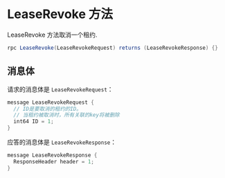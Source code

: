 # LeaseRevoke 方法

LeaseRevoke 方法取消一个租约.

```java
rpc LeaseRevoke(LeaseRevokeRequest) returns (LeaseRevokeResponse) {}
```

## 消息体

请求的消息体是 `LeaseRevokeRequest`：

```java
message LeaseRevokeRequest {
  // ID是要取消的租约的ID。
  // 当租约被取消时，所有关联的key将被删除
  int64 ID = 1;
}
```

应答的消息体是 `LeaseRevokeResponse`：

```java
message LeaseRevokeResponse {
  ResponseHeader header = 1;
}
```


